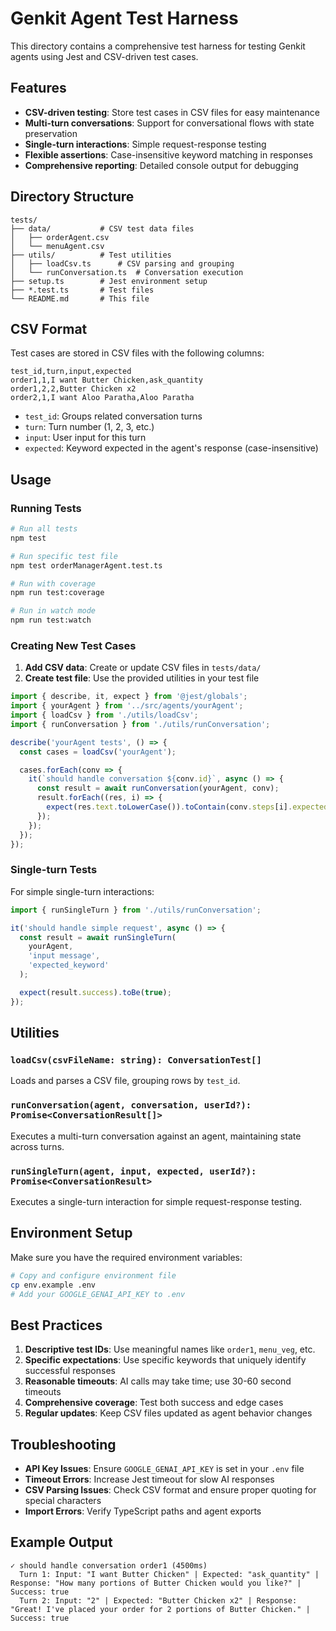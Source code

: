 # Genkit Agent Test Harness

This directory contains a comprehensive test harness for testing Genkit agents using Jest and CSV-driven test cases.

## Features

- **CSV-driven testing**: Store test cases in CSV files for easy maintenance
- **Multi-turn conversations**: Support for conversational flows with state preservation
- **Single-turn interactions**: Simple request-response testing
- **Flexible assertions**: Case-insensitive keyword matching in responses
- **Comprehensive reporting**: Detailed console output for debugging

## Directory Structure

```
tests/
├── data/           # CSV test data files
│   ├── orderAgent.csv
│   └── menuAgent.csv
├── utils/          # Test utilities
│   ├── loadCsv.ts      # CSV parsing and grouping
│   └── runConversation.ts  # Conversation execution
├── setup.ts        # Jest environment setup
├── *.test.ts       # Test files
└── README.md       # This file
```

## CSV Format

Test cases are stored in CSV files with the following columns:

```csv
test_id,turn,input,expected
order1,1,I want Butter Chicken,ask_quantity
order1,2,2,Butter Chicken x2
order2,1,I want Aloo Paratha,Aloo Paratha
```

- `test_id`: Groups related conversation turns
- `turn`: Turn number (1, 2, 3, etc.)
- `input`: User input for this turn
- `expected`: Keyword expected in the agent's response (case-insensitive)

## Usage

### Running Tests

```bash
# Run all tests
npm test

# Run specific test file
npm test orderManagerAgent.test.ts

# Run with coverage
npm run test:coverage

# Run in watch mode
npm run test:watch
```

### Creating New Test Cases

1. **Add CSV data**: Create or update CSV files in `tests/data/`
2. **Create test file**: Use the provided utilities in your test file

```typescript
import { describe, it, expect } from '@jest/globals';
import { yourAgent } from '../src/agents/yourAgent';
import { loadCsv } from './utils/loadCsv';
import { runConversation } from './utils/runConversation';

describe('yourAgent tests', () => {
  const cases = loadCsv('yourAgent');

  cases.forEach(conv => {
    it(`should handle conversation ${conv.id}`, async () => {
      const result = await runConversation(yourAgent, conv);
      result.forEach((res, i) => {
        expect(res.text.toLowerCase()).toContain(conv.steps[i].expected.toLowerCase());
      });
    });
  });
});
```

### Single-turn Tests

For simple single-turn interactions:

```typescript
import { runSingleTurn } from './utils/runConversation';

it('should handle simple request', async () => {
  const result = await runSingleTurn(
    yourAgent,
    'input message',
    'expected_keyword'
  );

  expect(result.success).toBe(true);
});
```

## Utilities

### `loadCsv(csvFileName: string): ConversationTest[]`

Loads and parses a CSV file, grouping rows by `test_id`.

### `runConversation(agent, conversation, userId?): Promise<ConversationResult[]>`

Executes a multi-turn conversation against an agent, maintaining state across turns.

### `runSingleTurn(agent, input, expected, userId?): Promise<ConversationResult>`

Executes a single-turn interaction for simple request-response testing.

## Environment Setup

Make sure you have the required environment variables:

```bash
# Copy and configure environment file
cp env.example .env
# Add your GOOGLE_GENAI_API_KEY to .env
```

## Best Practices

1. **Descriptive test IDs**: Use meaningful names like `order1`, `menu_veg`, etc.
2. **Specific expectations**: Use specific keywords that uniquely identify successful responses
3. **Reasonable timeouts**: AI calls may take time; use 30-60 second timeouts
4. **Comprehensive coverage**: Test both success and edge cases
5. **Regular updates**: Keep CSV files updated as agent behavior changes

## Troubleshooting

- **API Key Issues**: Ensure `GOOGLE_GENAI_API_KEY` is set in your `.env` file
- **Timeout Errors**: Increase Jest timeout for slow AI responses
- **CSV Parsing Issues**: Check CSV format and ensure proper quoting for special characters
- **Import Errors**: Verify TypeScript paths and agent exports

## Example Output

```
✓ should handle conversation order1 (4500ms)
  Turn 1: Input: "I want Butter Chicken" | Expected: "ask_quantity" | Response: "How many portions of Butter Chicken would you like?" | Success: true
  Turn 2: Input: "2" | Expected: "Butter Chicken x2" | Response: "Great! I've placed your order for 2 portions of Butter Chicken." | Success: true
```
